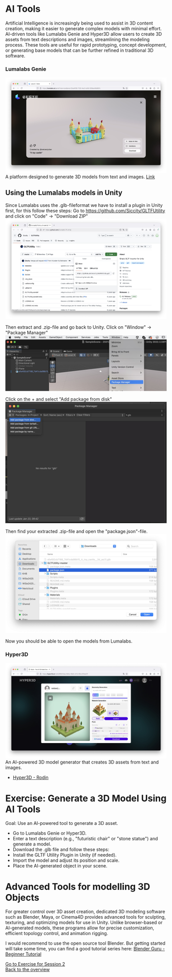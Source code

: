 # AI Tools

Artificial Intelligence is increasingly being used to assist in 3D content creation, making it easier to generate complex models with minimal effort. AI-driven tools like Lumalabs Genie and Hyper3D allow users to create 3D assets from text descriptions and images, streamlining the modeling process. These tools are useful for rapid prototyping, concept development, or generating base models that can be further refined in traditional 3D software.

### Lumalabs Genie
![](images/lumalabsgenie.jpeg)
A platform designed to generate 3D models from text and images.
[Link](https://lumalabs.ai/genie?view=create)

## Using the Lumalabs models in Unity	
Since Lumalabs uses the .glb-fileformat we have to install a plugin in Unity first, for this follow these steps: 
Go to https://github.com/Siccity/GLTFUtility and click on "Code" -> "Download ZIP"
![](images/glb1.jpeg)

Then extract and .zip-file and go back to Unity. Click on "Window" -> "Package Manager"
![](images/glb2.jpeg)

Click on the + and select "Add package from disk"
![](images/glb3.jpeg)

Then find your extracted .zip-file and open the "package.json"-file. 
![](images/glb4.jpeg)

Now you should be able to open the models from Lumalabs.

### Hyper3D 
![](images/hyper3d.jpeg)
An AI-powered 3D model generator that creates 3D assets from text and images.
- [Hyper3D - Rodin](https://hyper3d.ai/)

# Exercise: Generate a 3D Model Using AI Tools

Goal: Use an AI-powered tool to generate a 3D asset.

- Go to Lumalabs Genie or Hyper3D.
- Enter a text description (e.g., "futuristic chair" or "stone statue") and generate a model.
- Download the .glb file and follow these steps:
- Install the GLTF Utility Plugin in Unity (if needed).
- Import the model and adjust its position and scale.
- Place the AI-generated object in your scene.

# Advanced Tools for modelling 3D Objects

For greater control over 3D asset creation, dedicated 3D modeling software such as Blender, Maya, or Cinema4D provides advanced tools for sculpting, texturing, and optimizing models for use in Unity. Unlike browser-based or AI-generated models, these programs allow for precise customization, efficient topology control, and animation rigging.

I would recommend to use the open source tool Blender. But getting started will take some time, you can find a good tutorial series here: [Blender Guru - Beginner Tutorial](https://www.youtube.com/playlist?list=PLjEaoINr3zgEPv5y--4MKpciLaoQYZB1Z)


[Go to Exercise for Session 2](2_Exercise.md)<br>
[Back to the overview](readme.md)